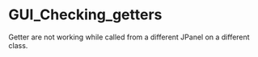 # GUI_Checking_getters

Getter are not working while called from a different JPanel on a different class.  
